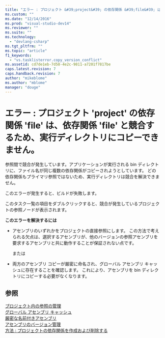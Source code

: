```yaml
---
title: "エラー : プロジェクト &#39;project&#39; の依存関係 &#39;file&#39; は、依存関係 &#39;file&#39; と競合するため、実行ディレクトリにコピーできません。 | Microsoft Docs"
ms.custom: ""
ms.date: "12/14/2016"
ms.prod: "visual-studio-dev14"
ms.reviewer: ""
ms.suite: ""
ms.technology: 
  - "devlang-csharp"
ms.tgt_pltfrm: ""
ms.topic: "article"
f1_keywords: 
  - "vs.tasklisterror.copy_version_conflict"
ms.assetid: cd7de1eb-7d58-4e2c-9811-a7201f7817be
caps.latest.revision: 7
caps.handback.revision: 7
author: "mikeblome"
ms.author: "mblome"
manager: "douge"
---
```

# エラー : プロジェクト &#39;project&#39; の依存関係 &#39;file&#39; は、依存関係 &#39;file&#39; と競合するため、実行ディレクトリにコピーできません。
参照間で競合が発生しています。アプリケーションが実行される bin ディレクトリに、ファイル名が同じ複数の依存関係がコピーされようとしています。 どの依存関係もプライマリ参照ではないため、実行ディレクトリは競合を解決できません。  
  
 このエラーが発生すると、ビルドが失敗します。  
  
 このタスク一覧の項目をダブルクリックすると、競合が発生しているプロジェクトの参照ノードが表示されます。  
  
 **このエラーを解決するには**  
  
-   アセンブリのいずれかをプロジェクトの直接参照にします。 この方法で考えられる欠点は、選択するアセンブリが、他のバージョンの参照アセンブリを要求するアセンブリと共に動作することが保証されない点です。  
  
     または  
  
-   両方のアセンブリ コピーが厳密に命名され、グローバル アセンブリ キャッシュに存在することを確認します。 これにより、アセンブリを bin ディレクトリにコピーする必要がなくなります。  
  
## 参照  
 [プロジェクト内の参照の管理](../Topic/Managing%20references%20in%20a%20project.md)   
 [グローバル アセンブリ キャッシュ](../Topic/Global%20Assembly%20Cache.md)   
 [厳密な名前付きアセンブリ](../Topic/Strong-Named%20Assemblies.md)   
 [アセンブリのバージョン管理](../Topic/Assembly%20Versioning.md)   
 [方法 : プロジェクトの依存関係を作成および削除する](../Topic/How%20to:%20Create%20and%20Remove%20Project%20Dependencies.md)